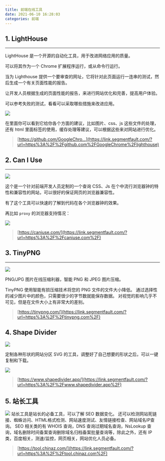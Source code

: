 ```yaml
---
title: 前端在线工具
date: 2021-06-10 16:28:03
categories: 前端
---
```

## 1\. LightHouse
----
LightHouse 是一个开源的自动化工具，用于改进网络应用的质量。

可以将其作为一个 Chrome 扩展程序运行，或从命令行运行。

当为 Lighthouse 提供一个要审查的网址，它将针对此页面运行一连串的测试，然后生成一个有关页面性能的报告。

让开发人员根据生成的页面性能的报告，来进行网站优化和完善，提高用户体验。

可以参考失败的测试，看看可以采取哪些措施来改进应用。

![](https://upload-images.jianshu.io/upload_images/10024246-1548698160d6fdb9.png?imageMogr2/auto-orient/strip%7CimageView2/2/w/1240)


在里面你可以看到它给你各个方面的建议，比如图片、css、js 这些文件的处理，还有 html 里面标签的使用，缓存处理等建议，可以根据这些来对网站进行优化。

> [https://github.com/GoogleChro...](https://link.segmentfault.com/?url=https%3A%2F%2Fgithub.com%2FGoogleChrome%2Flighthouse)
## 2\. Can I Use
---
![](https://upload-images.jianshu.io/upload_images/10024246-f10ab81d6d38e523.png?imageMogr2/auto-orient/strip%7CimageView2/2/w/1240)


这个是一个针对前端开发人员定制的一个查询 CSS、Js 在个中流行浏览器钟的特性和兼容性的网站，可以很好的保证网页的浏览器兼容性。

有了这个工具可以快速的了解到代码在各个浏览器钟的效果。

再比如 `proxy` 的浏览器支持情况：

![](https://upload-images.jianshu.io/upload_images/10024246-72103c48d2b2a1cd.png?imageMogr2/auto-orient/strip%7CimageView2/2/w/1240)


> [https://caniuse.com/](https://link.segmentfault.com/?url=https%3A%2F%2Fcaniuse.com%2F)
## 3\. TinyPNG
---
![](https://upload-images.jianshu.io/upload_images/10024246-ae15aa8e361853d7.png?imageMogr2/auto-orient/strip%7CimageView2/2/w/1240)

PNG/JPG 图片在线压缩利器，智能 PNG 和 JPEG 图片压缩。

TinyPNG 使用智能有损压缩技术将您的 PNG 文件的文件大小降低。 通过选择性的减少图片中的颜色，只需要很少的字节数就能保存数据。 对视觉的影响几乎不可见，但是在文件大小上有非常大的差别。

> [https://tinypng.com/](https://link.segmentfault.com/?url=https%3A%2F%2Ftinypng.com%2F)
## 4\. Shape Divider

![](https://upload-images.jianshu.io/upload_images/10024246-8e72088551a1decf.png?imageMogr2/auto-orient/strip%7CimageView2/2/w/1240)


定制各种形状的网站分区 SVG 的工具，调整好了自己想要的形状之后，可以一键复制和下载。

![](https://upload-images.jianshu.io/upload_images/10024246-b03109bfe39f3c64.png?imageMogr2/auto-orient/strip%7CimageView2/2/w/1240)

> [https://www.shapedivider.app/](https://link.segmentfault.com/?url=https%3A%2F%2Fwww.shapedivider.app%2F)
## 5\. 站长工具

![](https://upload-images.jianshu.io/upload_images/10024246-bccf13954825f5a9.png?imageMogr2/auto-orient/strip%7CimageView2/2/w/1240)
站长工具是站长的必备工具，可以了解 SEO 数据变化。
还可以检测网站死链接、蜘蛛访问、HTML格式检测、网站速度测试、友情链接检查、网站域名IP查询。
SEO 相关类的有 WHOIS 查询，DNS 查询过期域名查询，NsLookup 查询，域名删除时间备案查询删除域名归档备案批量查询等，除此之外，还有 IP 类，百度相关，测速/监控，网页相关，网站优化人员必备。

> [https://tool.chinaz.com/](https://link.segmentfault.com/?url=https%3A%2F%2Ftool.chinaz.com%2F)
